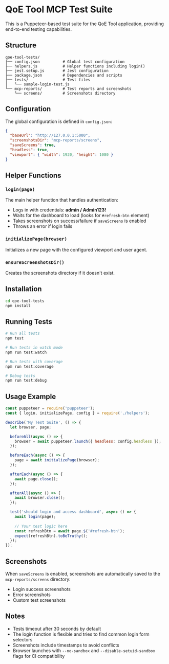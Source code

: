 # QoE Tool MCP Test Suite

This is a Puppeteer-based test suite for the QoE Tool application, providing end-to-end testing capabilities.

## Structure

```
qoe-tool-tests/
├── config.json          # Global test configuration
├── helpers.js           # Helper functions including login()
├── jest.setup.js        # Jest configuration
├── package.json         # Dependencies and scripts
├── tests/               # Test files
│   └── sample-login-test.js
└── mcp-reports/         # Test reports and screenshots
    └── screens/         # Screenshots directory
```

## Configuration

The global configuration is defined in `config.json`:

```json
{
  "baseUrl": "http://127.0.0.1:5000",
  "screenshotsDir": "mcp-reports/screens",
  "saveScreens": true,
  "headless": true,
  "viewport": { "width": 1920, "height": 1080 }
}
```

## Helper Functions

### `login(page)`

The main helper function that handles authentication:
- Logs in with credentials: **admin / Admin123!**
- Waits for the dashboard to load (looks for `#refresh-btn` element)
- Takes screenshots on success/failure if `saveScreens` is enabled
- Throws an error if login fails

### `initializePage(browser)`

Initializes a new page with the configured viewport and user agent.

### `ensureScreenshotsDir()`

Creates the screenshots directory if it doesn't exist.

## Installation

```bash
cd qoe-tool-tests
npm install
```

## Running Tests

```bash
# Run all tests
npm test

# Run tests in watch mode
npm run test:watch

# Run tests with coverage
npm run test:coverage

# Debug tests
npm run test:debug
```

## Usage Example

```javascript
const puppeteer = require('puppeteer');
const { login, initializePage, config } = require('./helpers');

describe('My Test Suite', () => {
  let browser, page;

  beforeAll(async () => {
    browser = await puppeteer.launch({ headless: config.headless });
  });

  beforeEach(async () => {
    page = await initializePage(browser);
  });

  afterEach(async () => {
    await page.close();
  });

  afterAll(async () => {
    await browser.close();
  });

  test('should login and access dashboard', async () => {
    await login(page);
    
    // Your test logic here
    const refreshBtn = await page.$('#refresh-btn');
    expect(refreshBtn).toBeTruthy();
  });
});
```

## Screenshots

When `saveScreens` is enabled, screenshots are automatically saved to the `mcp-reports/screens` directory:
- Login success screenshots
- Error screenshots
- Custom test screenshots

## Notes

- Tests timeout after 30 seconds by default
- The login function is flexible and tries to find common login form selectors
- Screenshots include timestamps to avoid conflicts
- Browser launches with `--no-sandbox` and `--disable-setuid-sandbox` flags for CI compatibility
